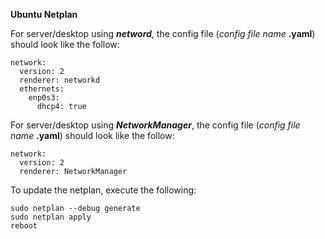 **Ubuntu Netplan**

For server/desktop using ***netword***, the config file (*config file name* **.yaml**) should look like the follow:
```
network:
  version: 2
  renderer: networkd
  ethernets:
    enp0s3:
      dhcp4: true
```
For server/desktop using ***NetworkManager***, the config file (*config file name* **.yaml**) should look like the follow:
```
network:
  version: 2
  renderer: NetworkManager
```
To update the netplan, execute the following:
```
sudo netplan --debug generate
sudo netplan apply
reboot
```
